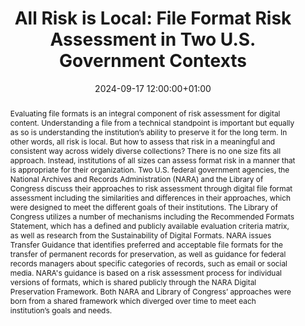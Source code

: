 ---
abstract: Evaluating file formats is an integral component of risk assessment for
  digital content. Understanding a file from a technical standpoint is important but
  equally as so is understanding the institution’s ability to preserve it for the
  long term. In other words, all risk is local. But how to assess that risk in a meaningful
  and consistent way across widely diverse collections? There is no one size fits
  all approach. Instead, institutions of all sizes can assess format risk in a manner
  that is appropriate for their organization. Two U.S. federal government agencies,
  the National Archives and Records Administration (NARA) and the Library of Congress
  discuss their approaches to risk assessment through digital file format assessment
  including the similarities and differences in their approaches, which were designed
  to meet the different goals of their institutions. The Library of Congress utilizes
  a number of mechanisms including the Recommended Formats Statement, which has a
  defined and publicly available evaluation criteria matrix, as well as research from
  the Sustainability of Digital Formats. NARA issues Transfer Guidance that identifies
  preferred and acceptable file formats for the transfer of permanent records for
  preservation, as well as guidance for federal records managers about specific categories
  of records, such as email or social media. NARA's guidance is based on a risk assessment
  process for individual versions of formats, which is shared publicly through the
  NARA Digital Preservation Framework. Both NARA and Library of Congress’ approaches
  were born from a shared framework which diverged over time to meet each institution’s
  goals and needs.
creators:
- Elizabeth England
- Hannah Wang
- Kate Murray
- Leslie Johnston
- Theron Westervelt
date: 2024-09-17 12:00:00+01:00
document_url: https://ipres2024.pubpub.org/pub/xtwb1guc/download/pdf
grand_parent: iPRES
institutions: []
keywords:
- governance, resourcing, and management for dp
- scaling up
landing_page_url: https://ipres2024.pubpub.org/pub/xtwb1guc/
language: eng
layout: publication
license: Creative Commons Attribution Share-Alike 4.0 (CC-BY-SA-4.0)
notes_url: https://docs.google.com/document/d/18q7nGVrhTj5qLOs3b-qg74krPB0yPTA0GoltsBuA2w0/edit#heading=h.aar4tupij1po
parent: iPRES 2024
publication_type: paper
size: null
slides_url: https://zenodo.org/records/13750624
source_name: iPRES
stream_url: https://www.archief.vlaanderen.be/archief/records/dossiers/5acb210228ce4315ae650812d056a482329eb83ed2dc42398a51505dc153be81/documents/bd35e0d952454965a64a917ee3741564b70655a27ed640c5aad0d31be3cee8ec
title: 'All Risk is Local: File Format Risk Assessment in Two U.S. Government Contexts'
year: 2024
---